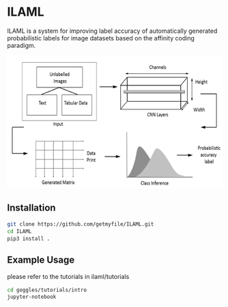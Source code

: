 # ILAML

ILAML is a system for improving label accuracy of automatically generated probabilistic labels for image datasets based on the affinity coding paradigm.

![System Architecture](./figures/sysarch.PNG)


## Installation

```bash
git clone https://github.com/getmyfile/ILAML.git
cd ILAML
pip3 install .
```

## Example Usage
please refer to the tutorials in ilaml/tutorials
```bash
cd goggles/tutorials/intro
jupyter-notebook
```

